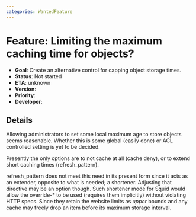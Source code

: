 ```yaml
---
categories: WantedFeature
---
```

# Feature: Limiting the maximum caching time for objects?

- **Goal**: Create an alternative control for capping object storage
    times.
- **Status**: Not started
- **ETA**: unknown
- **Version**:
- **Priority**:
- **Developer**:

## Details

Allowing administrators to set some local maximum age to store objects
seems reasonable. Whether this is some global (easily done) or ACL
controlled setting is yet to be decided.

Presently the only options are to not cache at all (cache deny), or to
extend short caching times (refresh_pattern).

refresh_pattern does not meet this need in its present form since it
acts as an extender, opposite to what is needed; a shortener. Adjusting
that directive may be an option though. Such shortener mode for Squid
would allow the override-\* to be used (requires them implicitly)
without violating HTTP specs. Since they retain the website limits as
*upper* bounds and any cache may freely drop an item before its maximum
storage interval.
